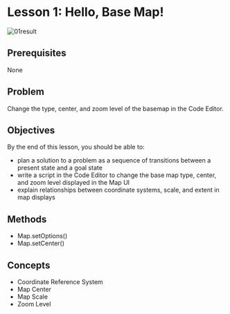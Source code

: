 # Lesson 1: Hello, Base Map!

![01result](../01/images/04hello.png)

## Prerequisites

None

## Problem

Change the type, center, and zoom level of the basemap in the Code Editor.

## Objectives  

By the end of this lesson, you should be able to:  

* plan a solution to a problem as a sequence of transitions between a present state and a goal state  
* write a script in the Code Editor to change the base map type, center, and zoom level displayed in the Map UI
* explain relationships between coordinate systems, scale, and extent in map displays

## Methods   

* Map.setOptions()  
* Map.setCenter()

## Concepts  

* Coordinate Reference System  
* Map Center  
* Map Scale  
* Zoom Level
